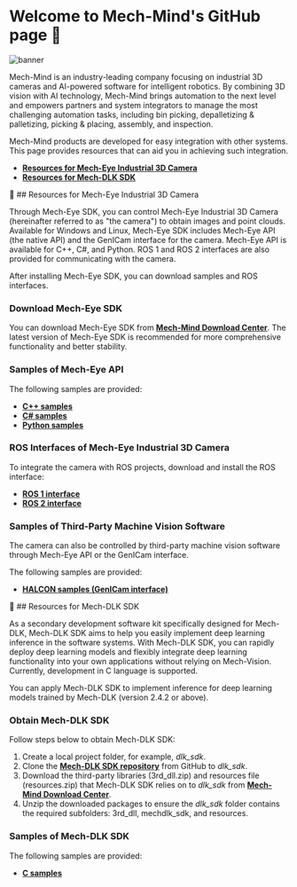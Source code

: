 # Welcome to Mech-Mind's GitHub page :tada:

![banner](https://docs.mech-mind.net/download/github/banner.jpg)

Mech-Mind is an industry-leading company focusing on industrial 3D cameras and AI-powered software for intelligent robotics.
By combining 3D vision with AI technology, Mech-Mind brings automation to the next level and empowers partners and system integrators to manage the most challenging automation tasks, including bin picking, depalletizing & palletizing, picking & placing, assembly, and inspection.

Mech-Mind products are developed for easy integration with other systems. This page provides resources that can aid you in achieving such integration.

- [**Resources for Mech-Eye Industrial 3D Camera**](#resources-for-mech-eye-industrial-3d-camera)
- [**Resources for Mech-DLK SDK**](#resources-for-mech-dlk-sdk)

:blue_book: ## Resources for Mech-Eye Industrial 3D Camera

Through Mech-Eye SDK, you can control Mech-Eye Industrial 3D Camera (hereinafter referred to as "the camera") to obtain images and point clouds. Available for Windows and Linux, Mech-Eye SDK includes Mech-Eye API (the native API) and the GenICam interface for the camera. Mech-Eye API is available for C++, C#, and Python. ROS 1 and ROS 2 interfaces are also provided for communicating with the camera. 

After installing Mech-Eye SDK, you can download samples and ROS interfaces.


### Download Mech-Eye SDK

You can download Mech-Eye SDK from [**Mech-Mind Download Center**](https://downloads.mech-mind.com/?tab=tab-sdk). The latest version of Mech-Eye SDK is recommended for more comprehensive functionality and better stability.

### Samples of Mech-Eye API

The following samples are provided:

- [**C++ samples**](https://github.com/MechMindRobotics/mecheye_cpp_samples)
- [**C# samples**](https://github.com/MechMindRobotics/mecheye_csharp_samples)
- [**Python samples**](https://github.com/MechMindRobotics/mecheye_python_samples)

### ROS Interfaces of Mech-Eye Industrial 3D Camera

To integrate the camera with ROS projects, download and install the ROS interface:

- [**ROS 1 interface**](https://github.com/MechMindRobotics/mecheye_ros_interface)
- [**ROS 2 interface**](https://github.com/MechMindRobotics/mecheye_ros2_interface)

### Samples of Third-Party Machine Vision Software

The camera can also be controlled by third-party machine vision software through Mech-Eye API or the GenICam interface. 

The following samples are provided:

- [**HALCON samples (GenICam interface)**](https://github.com/MechMindRobotics/mecheye_halcon_samples)

:blue_book: ## Resources for Mech-DLK SDK

As a secondary development software kit specifically designed for Mech-DLK, Mech-DLK SDK aims to help you easily implement deep learning inference in the software systems. With Mech-DLK SDK, you can rapidly deploy deep learning models and flexibly integrate deep learning functionality into your own applications without relying on Mech-Vision. Currently, development in C language is supported. 

You can apply Mech-DLK SDK to implement inference for deep learning models trained by Mech-DLK (version 2.4.2 or above).

### Obtain Mech-DLK SDK

Follow steps below to obtain Mech-DLK SDK:
1. Create a local project folder, for example, *dlk_sdk*.
2. Clone the [**Mech-DLK SDK repository**](https://github.com/MechMindRobotics/mechdlk_sdk/tree/v2.0.0) from GitHub to *dlk_sdk*.
3. Download the third-party libraries (3rd_dll.zip) and resources file (resources.zip) that Mech-DLK SDK relies on to *dlk_sdk* from [**Mech-Mind Download Center**](https://downloads.mech-mind.com/?tab=tab-dlk-sdk).
4. Unzip the downloaded packages to ensure the *dlk_sdk* folder contains the required subfolders: 3rd_dll, mechdlk_sdk, and resources.

### Samples of Mech-DLK SDK

The following samples are provided:

- [**C samples**](https://github.com/MechMindRobotics/mechdlk_sdk/tree/v2.0.0/samples/c)




